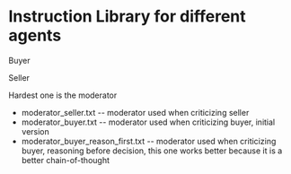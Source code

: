 # Instruction Library for different agents

Buyer

Seller

Hardest one is the moderator
* moderator_seller.txt -- moderator used when criticizing seller
* moderator_buyer.txt -- moderator used when criticizing buyer, initial version
* moderator_buyer_reason_first.txt -- moderator used when criticizing buyer, reasoning before decision, this one works better because it is a better chain-of-thought